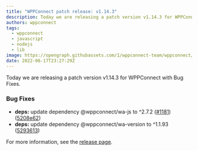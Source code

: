 ```yaml
---
title: "WPPConnect patch release: v1.14.3"
description: Today we are releasing a patch version v1.14.3 for WPPConnect with Bug Fixes.
authors: wppconnect
tags:
  - wppconnect
  - javascript
  - nodejs
  - lib
image: https://opengraph.githubassets.com/1/wppconnect-team/wppconnect/releases/tag/v1.14.3
date: 2022-06-17T23:27:29Z
---
```


Today we are releasing a patch version v1.14.3 for WPPConnect with Bug Fixes.

<!--truncate-->

### Bug Fixes

* **deps:** update dependency @wppconnect/wa-js to ^2.7.2 ([#1181](https://github.com/wppconnect-team/wppconnect/issues/1181)) ([5208e62](https://github.com/wppconnect-team/wppconnect/commit/5208e621cf79ca5d80cca5ecf3c7b9068ca44e91))
* **deps:** update dependency @wppconnect/wa-version to ^1.1.93 ([5293613](https://github.com/wppconnect-team/wppconnect/commit/5293613254e3a04388a9a8b916dd13489f2cae05))

For more information, see the [release page](https://github.com/wppconnect-team/wppconnect/releases/tag/v1.14.3).